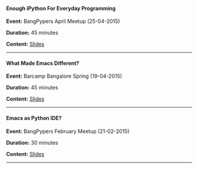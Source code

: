 #### Enough iPython For Everyday Programming

**Event:** BangPypers April Meetup (25-04-2015)

**Duration:** 45 minutes

**Content:** [Slides](http://chillaranand.github.io/everyday-ipython/)

-------------------------------------------------------------------------

#### What Made Emacs Different?

**Event:** Barcamp Bangalore Spring (19-04-2015)

**Duration:** 45 minutes

**Content:** [Slides](http://chillaranand.github.io/emacs-different/)

------------------------------------------------------------------------------


#### Emacs as Python IDE?

**Event:** BangPypers February Meetup (21-02-2015)

**Duration:** 30 minutes

**Content:** [Slides](http://chillaranand.github.io/emacs-py-ide/)

------------------------------------------------------------------------------




